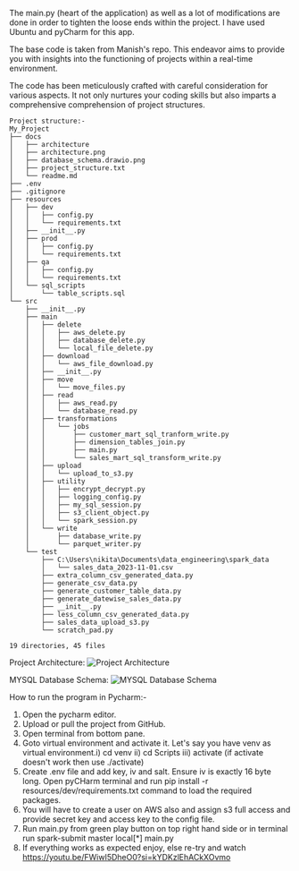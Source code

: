The main.py (heart of the application) as well as a lot of modifications are done in order to tighten the loose ends within the project.
I have used Ubuntu and pyCharm for this app. 

The base code is taken from Manish's repo.
This endeavor aims to provide you with insights into the functioning of projects within a real-time environment.

The code has been meticulously crafted with careful consideration for various aspects. It not only nurtures your coding skills but also imparts a comprehensive comprehension of project structures.

```plaintext
Project structure:-
My_Project
├── docs
│   ├── architecture
│   ├── architecture.png
│   ├── database_schema.drawio.png
│   ├── project_structure.txt
│   └── readme.md
├── .env
├── .gitignore
├── resources
│   ├── dev
│   │   ├── config.py
│   │   └── requirements.txt
│   ├── __init__.py
│   ├── prod
│   │   ├── config.py
│   │   └── requirements.txt
│   ├── qa
│   │   ├── config.py
│   │   └── requirements.txt
│   └── sql_scripts
│       └── table_scripts.sql
└── src
    ├── __init__.py
    ├── main
    │   ├── delete
    │   │   ├── aws_delete.py
    │   │   ├── database_delete.py
    │   │   └── local_file_delete.py
    │   ├── download
    │   │   └── aws_file_download.py
    │   ├── __init__.py
    │   ├── move
    │   │   └── move_files.py
    │   ├── read
    │   │   ├── aws_read.py
    │   │   └── database_read.py
    │   ├── transformations
    │   │   └── jobs
    │   │       ├── customer_mart_sql_tranform_write.py
    │   │       ├── dimension_tables_join.py
    │   │       ├── main.py
    │   │       └── sales_mart_sql_transform_write.py
    │   ├── upload
    │   │   └── upload_to_s3.py
    │   ├── utility
    │   │   ├── encrypt_decrypt.py
    │   │   ├── logging_config.py
    │   │   ├── my_sql_session.py
    │   │   ├── s3_client_object.py
    │   │   └── spark_session.py
    │   └── write
    │       ├── database_write.py
    │       └── parquet_writer.py
    └── test
        ├── C:\Users\nikita\Documents\data_engineering\spark_data
        │   └── sales_data_2023-11-01.csv
        ├── extra_column_csv_generated_data.py
        ├── generate_csv_data.py
        ├── generate_customer_table_data.py
        ├── generate_datewise_sales_data.py
        ├── __init__.py
        ├── less_column_csv_generated_data.py
        ├── sales_data_upload_s3.py
        └── scratch_pad.py

19 directories, 45 files
```

Project Architecture:
![Project Architecture](architecture.png)

MYSQL Database Schema:
![MYSQL Database Schema](database_schema.drawio.png)

How to run the program in Pycharm:-
1. Open the pycharm editor.
2. Upload or pull the project from GitHub.
3. Open terminal from bottom pane.
4. Goto virtual environment and activate it. Let's say you have venv as virtual environment.i) cd venv ii) cd Scripts iii) activate (if activate doesn't work then use ./activate)
5. Create .env file and add key, iv and salt. Ensure iv is exactly 16 byte long. Open pyCHarm terminal and run pip install -r resources/dev/requirements.txt command to load the required packages.
6. You will have to create a user on AWS also and assign s3 full access and provide secret key and access key to the config file.
7. Run main.py from green play button on top right hand side or in terminal run spark-submit master local[*] main.py
8. If everything works as expected enjoy, else re-try and watch https://youtu.be/FWiwI5DheO0?si=kYDKzlEhACkXOvmo
